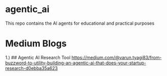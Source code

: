 # agentic_ai
This repo contains the AI agents for educational and practical purposes

# Medium Blogs
1.) ## Agentic AI Research Tool 
https://medium.com/@varun.tyagi83/from-buzzword-to-utility-building-an-agentic-ai-that-does-your-startup-research-d0ebba35a623
